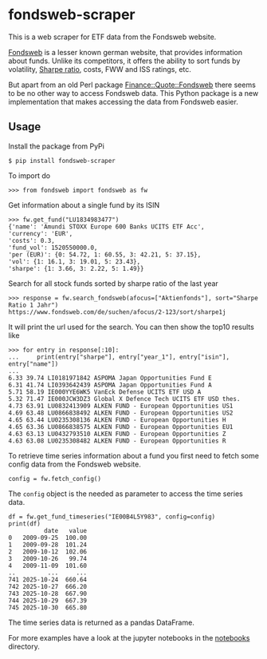 # fondsweb-scraper

This is a web scraper for ETF data from the Fondsweb website.

[Fondsweb](https://fondsweb.com) is a lesser known german website, that provides information
about funds. Unlike its competitors, it offers the ability to sort funds
by volatility, [Sharpe ratio](https://en.wikipedia.org/wiki/Sharpe_ratio), costs, FWW and ISS ratings, etc.

But apart from an old Perl package 
[Finance::Quote::Fondsweb](https://github.com/finance-quote/finance-quote/blob/master/lib/Finance/Quote/Fondsweb.pm)
there seems to be no other way to access Fondsweb data. 
This Python package is a new implementation that makes accessing the data from Fondsweb easier.  

## Usage

Install the package from PyPi

    $ pip install fondsweb-scraper

To import do 

    >>> from fondsweb import fondsweb as fw

Get information about a single fund by its ISIN

    >>> fw.get_fund("LU1834983477")
    {'name': 'Amundi STOXX Europe 600 Banks UCITS ETF Acc',
    'currency': 'EUR',
    'costs': 0.3,
    'fund_vol': 1520550000.0,
    'per (EUR)': {0: 54.72, 1: 60.55, 3: 42.21, 5: 37.15},
    'vol': {1: 16.1, 3: 19.01, 5: 23.43},
    'sharpe': {1: 3.66, 3: 2.22, 5: 1.49}}

Search for all stock funds sorted by sharpe ratio of the last year 

    >>> response = fw.search_fondsweb(afocus=["Aktienfonds"], sort="Sharpe Ratio 1 Jahr")
    https://www.fondsweb.com/de/suchen/afocus/2-123/sort/sharpe1j

It will print the url used for the search. You can then show the top10 results like

    >>> for entry in response[:10]:
    ...     print(entry["sharpe"], entry["year_1"], entry["isin"], entry["name"])
    ... 
    6.33 39.74 LI0181971842 ASPOMA Japan Opportunities Fund E
    6.31 41.74 LI0393642439 ASPOMA Japan Opportunities Fund A
    5.71 58.19 IE000YYE6WK5 VanEck Defense UCITS ETF USD A
    5.32 71.47 IE000JCW3DZ3 Global X Defence Tech UCITS ETF USD thes.
    4.73 63.91 LU0832413909 ALKEN FUND - European Opportunities US1
    4.69 63.48 LU0866838492 ALKEN FUND - European Opportunities US2
    4.65 63.44 LU0235308136 ALKEN FUND - European Opportunities H
    4.65 63.36 LU0866838575 ALKEN FUND - European Opportunities EU1
    4.63 63.13 LU0432793510 ALKEN FUND - European Opportunities Z
    4.63 63.08 LU0235308482 ALKEN FUND - European Opportunities R

To retrieve time series information about a fund you first need to fetch some config data from the 
Fondsweb website. 

    config = fw.fetch_config()

The `config` object is the needed as parameter to access the time series data. 

    df = fw.get_fund_timeseries("IE00B4L5Y983", config=config)
    print(df)
              date   value
    0   2009-09-25  100.00
    1   2009-09-28  101.24
    2   2009-10-12  102.06
    3   2009-10-26   99.74
    4   2009-11-09  101.60
    ..         ...     ...
    741 2025-10-24  660.64
    742 2025-10-27  666.20
    743 2025-10-28  667.90
    744 2025-10-29  667.39
    745 2025-10-30  665.80

The time series data is returned as a pandas DataFrame.
    
For more examples have a look at the jupyter notebooks in the [notebooks](https://github.com/asmaier/fondsweb/tree/main/notebooks) directory.